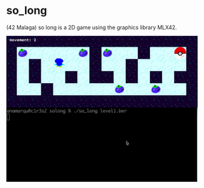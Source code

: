 # so_long
(42 Malaga) so long is a 2D game using the graphics library MLX42.

![Level 1](images/level1.gif)
